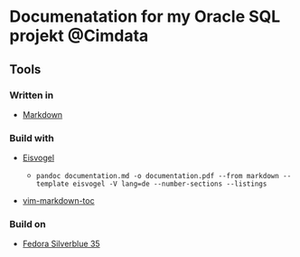 # Documenatation for my Oracle SQL projekt @Cimdata

## Tools

### Written in

- [Markdown](https://github.com/adam-p/markdown-here/wiki/Markdown-Cheatsheet)

### Build with

- [Eisvogel](https://github.com/Wandmalfarbe/pandoc-latex-template)

  - `pandoc documentation.md -o documentation.pdf --from markdown --template eisvogel -V lang=de --number-sections --listings`

- [vim-markdown-toc](https://github.com/mzlogin/vim-markdown-toc)

### Build on

- [Fedora Silverblue 35](https://silverblue.fedoraproject.org/)
